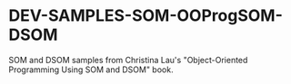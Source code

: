 DEV-SAMPLES-SOM-OOProgSOM-DSOM
==============================

SOM and DSOM samples from Christina Lau's "Object-Oriented Programming Using SOM and DSOM" book. 
